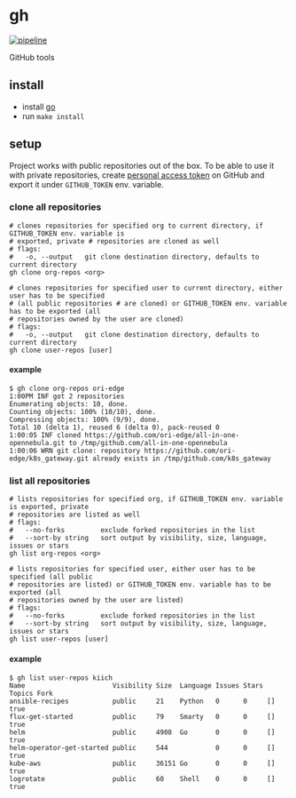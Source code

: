 # gh

[![pipeline](https://github.com/pete911/gh/actions/workflows/pipeline.yml/badge.svg)](https://github.com/pete911/gh/actions/workflows/pipeline.yml)

GitHub tools

## install

- install [go](https://golang.org/doc/install)
- run `make install`

## setup

Project works with public repositories out of the box. To be able to use it with private repositories, create
[personal access token](https://docs.github.com/en/github/authenticating-to-github/creating-a-personal-access-token)
on GitHub and export it under `GITHUB_TOKEN` env. variable.

### clone all repositories

```shell
# clones repositories for specified org to current directory, if GITHUB_TOKEN env. variable is
# exported, private # repositories are cloned as well
# flags:
#   -o, --output   git clone destination directory, defaults to current directory
gh clone org-repos <org>

# clones repositories for specified user to current directory, either user has to be specified
# (all public repositories # are cloned) or GITHUB_TOKEN env. variable has to be exported (all
# repositories owned by the user are cloned)
# flags:
#   -o, --output   git clone destination directory, defaults to current directory
gh clone user-repos [user]
```

#### example

```shell
$ gh clone org-repos ori-edge
1:00PM INF got 2 repositories
Enumerating objects: 10, done.
Counting objects: 100% (10/10), done.
Compressing objects: 100% (9/9), done.
Total 10 (delta 1), reused 6 (delta 0), pack-reused 0
1:00:05 INF cloned https://github.com/ori-edge/all-in-one-opennebula.git to /tmp/github.com/all-in-one-opennebula
1:00:06 WRN git clone: repository https://github.com/ori-edge/k8s_gateway.git already exists in /tmp/github.com/k8s_gateway
```

### list all repositories

```shell
# lists repositories for specified org, if GITHUB_TOKEN env. variable is exported, private
# repositories are listed as well
# flags:
#   --no-forks         exclude forked repositories in the list
#   --sort-by string   sort output by visibility, size, language, issues or stars
gh list org-repos <org>

# lists repositories for specified user, either user has to be specified (all public
# repositories are listed) or GITHUB_TOKEN env. variable has to be exported (all
# repositories owned by the user are listed)
# flags:
#   --no-forks         exclude forked repositories in the list
#   --sort-by string   sort output by visibility, size, language, issues or stars
gh list user-repos [user]
```

#### example

```shell
$ gh list user-repos kiich
Name                      Visibility Size  Language Issues Stars Topics Fork
ansible-recipes           public     21    Python   0      0     []     true
flux-get-started          public     79    Smarty   0      0     []     true
helm                      public     4908  Go       0      0     []     true
helm-operator-get-started public     544            0      0     []     true
kube-aws                  public     36151 Go       0      0     []     true
logrotate                 public     60    Shell    0      0     []     true
```
